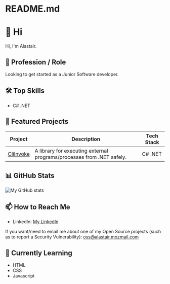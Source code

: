 # README.md
# 👋 Hi
Hi, I'm Alastair.
## 💼 Profession / Role
Looking to get started as a Junior Software developer.

## 🛠️ Top Skills
- C# .NET

## 🚀 Featured Projects

| Project | Description | Tech Stack |
|---------|-------------|------------|
| [CliInvoke](https://github.com/alastairlundy/CliInvoke) | A library for executing external programs/processes from .NET safely. | C# .NET |


## 📊 GitHub Stats

 ![My GitHub stats](https://github-readme-stats.vercel.app/api?username=alastairlundy&show_icons=true)


## 📫 How to Reach Me

- LinkedIn: [My LinkedIn](https://www.linkedin.com/in/alastair-lundy-2b5324176/)

If you want/need to email me about one of my Open Source projects (such as to report a Security Vulnerability): [oss@alastair.mozmail.com](mailto:oss@alastair.mozmail.com)


## 🌱 Currently Learning

* HTML
* CSS
* Javascript


